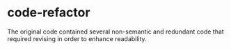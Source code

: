 # code-refactor
The original code contained several non-semantic and redundant code that required revising in order to enhance readability.
